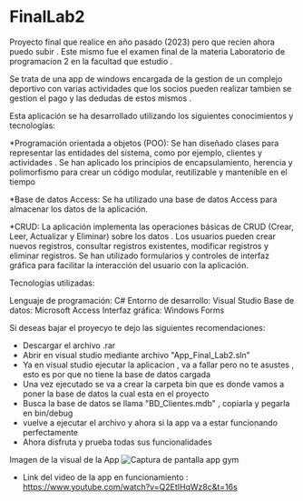# FinalLab2

Proyecto final que realice en año pasado (2023) pero que recien ahora puedo subir .
Este mismo fue el examen final de la materia Laboratorio de programacion 2 en la facultad que estudio .

Se trata de una app de windows encargada de la gestion de un complejo deportivo con varias actividades que los socios pueden realizar
tambien se gestion el pago y las dedudas de estos mismos .


Esta aplicación se ha desarrollado utilizando los siguientes conocimientos y tecnologías:

*Programación orientada a objetos (POO):
  Se han diseñado clases para representar las entidades del sistema, como por ejemplo, clientes y actividades .
  Se han aplicado los principios de encapsulamiento, herencia y polimorfismo para crear un código modular, reutilizable y mantenible en el tiempo

*Base de datos Access:
  Se ha utilizado una base de datos Access para almacenar los datos de la aplicación.

*CRUD:
  La aplicación implementa las operaciones básicas de CRUD (Crear, Leer, Actualizar y Eliminar) sobre los datos .
  Los usuarios pueden crear nuevos registros, consultar registros existentes, modificar registros y eliminar registros.
  Se han utilizado formularios y controles de interfaz gráfica para facilitar la interacción del usuario con la aplicación.

Tecnologías utilizadas:

Lenguaje de programación: C#
Entorno de desarrollo: Visual Studio
Base de datos: Microsoft Access
Interfaz gráfica: Windows Forms

Si deseas bajar el proyecyo te dejo las siguientes recomendaciones:
 
  - Descargar el archivo .rar
  - Abrir en visual studio mediante archivo "App_Final_Lab2.sln" 
  - Ya en visual studio ejecutar la aplicacion , va a fallar pero no te asustes , esto es por que no tiene la base de datos cargada
  - Una vez ejecutado se va a crear la carpeta bin que es donde vamos a poner la base de datos la cual esta en el proyecto
  - Busca la base de datos se llama "BD_Clientes.mdb" , copiarla y pegarla en bin/debug
  - vuelve a ejecutar el archivo  y ahora si la app va a estar funcionando perfectamente 
  - Ahora disfruta y prueba todas sus funcionalidades 


  Imagen de la visual de la App
![Captura de pantalla app gym](https://github.com/AtirriDev/FinalLab2/assets/147408803/8e5a2a7d-3245-4e32-ba2e-b2db51f0551b)

- Link del video de la app en funcionamiento :
  https://www.youtube.com/watch?v=Q2EtIHqWz8c&t=16s
